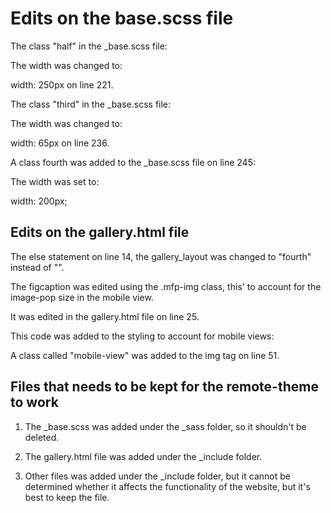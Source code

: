 # Edits on the base.scss file

The class "half" in the _base.scss file:

The width was changed to:

width: 250px on line 221.

The class "third" in the _base.scss file:

The width was changed to:

width: 65px on line 236.

A class fourth was added to the _base.scss file on line 245:

The width was set to:

width: 200px;

## Edits on the gallery.html file

The else statement on line 14, the gallery_layout was changed to "fourth" instead of "".

The figcaption was edited using the .mfp-img class, this' to account for the image-pop size in the mobile view.

It was edited in the gallery.html file on line 25.

This code was added to the styling to account for mobile views:

<style>
  @media screen and (max-width: 480px) {
  .image-mobile{
    width: 65px !important;
    height: auto !important;
  }
  .mfp-img{
    width: 175px !important;
    height: auto !important;
  }
  .fourth, .half{
    width: 380px !important;
    height: auto !important;
    flex-direction: row !important;
    justify-content: space-around;
  }
   .half .image-mobile{
    width: 125px !important;
    height: auto !important;
  }
  .fourth  .image-mobile{
    width: 100px !important;
    height: auto !important;
  }
}
</style>

A class called "mobile-view" was added to the img tag on line 51.


## Files that needs to be kept for the remote-theme to work

1. The _base.scss was added under the  _sass folder, so it shouldn't be deleted.

2. The gallery.html file was added under the _include folder.

3. Other files was added under the _include folder, but it cannot be determined whether it affects the functionality of the website, but it's best to keep the file.